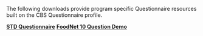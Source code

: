 The following downloads provide program specific Questionnaire resources built on the CBS Questionnaire profile.

**[STD Questionnaire](Questionnaire-STD-Demo-Questionnaire.html)**
**[FoodNet 10 Question Demo](Questionnaire-FoodNet-Demo-Questionnaire.html)**
